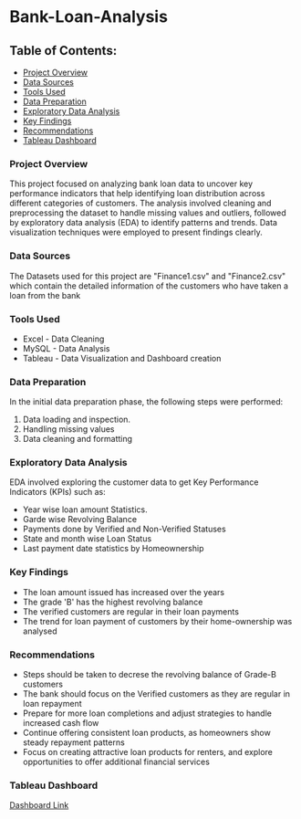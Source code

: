 # Bank-Loan-Analysis

## Table of Contents:

- [Project Overview](#project-overview)
- [Data Sources](#data-sources)
- [Tools Used](#tools-used)
- [Data Preparation](#data-preparation)
- [Exploratory Data Analysis](#exploratory-data-analysis)
- [Key Findings](#key-findings)
- [Recommendations](#recommendations)
- [Tableau Dashboard](#tableau-dashboard)

### Project Overview

This project focused on analyzing bank loan data to uncover key performance indicators that help identifying loan distribution across different categories of customers. The analysis involved cleaning and preprocessing the dataset to handle missing values and outliers, followed by exploratory data analysis (EDA) to identify patterns and trends. Data visualization techniques were employed to present findings clearly.

### Data Sources

The Datasets used for this project are "Finance1.csv" and "Finance2.csv" which contain the detailed information of the customers who have taken a loan from the bank

### Tools Used

- Excel - Data Cleaning
- MySQL - Data Analysis
- Tableau - Data Visualization and Dashboard creation

### Data Preparation

In the initial data preparation phase, the following steps were performed:
1. Data loading and inspection.
2. Handling missing values
3. Data cleaning and formatting

### Exploratory Data Analysis

EDA involved exploring the customer data to get Key Performance Indicators (KPIs) such as:
- Year wise loan amount Statistics.
- Garde wise Revolving Balance
- Payments done by Verified and Non-Verified Statuses
- State and month wise Loan Status
- Last payment date statistics by Homeownership

### Key Findings

- The loan amount issued has increased over the years
- The grade 'B' has the highest revolving balance
- The verified customers are regular in their loan payments
- The trend for loan payment of customers by their home-ownership was analysed

### Recommendations

- Steps should be taken to decrese the revolving balance of Grade-B customers
- The bank should focus on the Verified customers as they are regular in loan repayment
- Prepare for more loan completions and adjust strategies to handle increased cash flow
- Continue offering consistent loan products, as homeowners show steady repayment patterns
- Focus on creating attractive loan products for renters, and explore opportunities to offer additional financial services

### Tableau Dashboard

[Dashboard Link](https://public.tableau.com/views/BankLoanAnalysis_17239851932220/Dashboard1?:language=en-US&:sid=&:redirect=auth&:display_count=n&:origin=viz_share_link)


 
